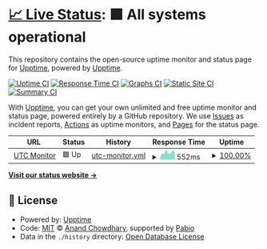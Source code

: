 # [📈 Live Status](https://upptime.github.io/upptime): <!--live status--> **🟩 All systems operational**

This repository contains the open-source uptime monitor and status page for [Upptime](https://upptime.js.org), powered by [Upptime](https://github.com/upptime/upptime).

[![Uptime CI](https://github.com/christopherusky/uptime/workflows/Uptime%20CI/badge.svg)](https://github.com/christopherusky/uptime/actions?query=workflow%3A%22Uptime+CI%22)
[![Response Time CI](https://github.com/christopherusky/uptime/workflows/Response%20Time%20CI/badge.svg)](https://github.com/christopherusky/uptime/actions?query=workflow%3A%22Response+Time+CI%22)
[![Graphs CI](https://github.com/christopherusky/uptime/workflows/Graphs%20CI/badge.svg)](https://github.com/christopherusky/uptime/actions?query=workflow%3A%22Graphs+CI%22)
[![Static Site CI](https://github.com/christopherusky/uptime/workflows/Static%20Site%20CI/badge.svg)](https://github.com/christopherusky/uptime/actions?query=workflow%3A%22Static+Site+CI%22)
[![Summary CI](https://github.com/christopherusky/uptime/workflows/Summary%20CI/badge.svg)](https://github.com/christopherusky/uptime/actions?query=workflow%3A%22Summary+CI%22)

With [Upptime](https://upptime.js.org), you can get your own unlimited and free uptime monitor and status page, powered entirely by a GitHub repository. We use [Issues](https://github.com/upptime/upptime/issues) as incident reports, [Actions](https://github.com/christopherusky/uptime/actions) as uptime monitors, and [Pages](https://upptime.github.io/upptime) for the status page.

<!--start: status pages-->
<!-- This summary is generated by Upptime (https://github.com/upptime/upptime) -->
<!-- Do not edit this manually, your changes will be overwritten -->
<!-- prettier-ignore -->
| URL | Status | History | Response Time | Uptime |
| --- | ------ | ------- | ------------- | ------ |
| <img alt="" src="https://icons.duckduckgo.com/ip3/utc.trlsoftware.com.ico" height="13"> [UTC Monitor](https://utc.trlsoftware.com) | 🟩 Up | [utc-monitor.yml](https://github.com/christopherusky/uptime/commits/HEAD/history/utc-monitor.yml) | <details><summary><img alt="Response time graph" src="./graphs/utc-monitor/response-time-week.png" height="20"> 552ms</summary><br><a href="https://christopherusky.github.io/uptime/history/utc-monitor"><img alt="Response time 564" src="https://img.shields.io/endpoint?url=https%3A%2F%2Fraw.githubusercontent.com%2Fchristopherusky%2Fuptime%2FHEAD%2Fapi%2Futc-monitor%2Fresponse-time.json"></a><br><a href="https://christopherusky.github.io/uptime/history/utc-monitor"><img alt="24-hour response time 537" src="https://img.shields.io/endpoint?url=https%3A%2F%2Fraw.githubusercontent.com%2Fchristopherusky%2Fuptime%2FHEAD%2Fapi%2Futc-monitor%2Fresponse-time-day.json"></a><br><a href="https://christopherusky.github.io/uptime/history/utc-monitor"><img alt="7-day response time 552" src="https://img.shields.io/endpoint?url=https%3A%2F%2Fraw.githubusercontent.com%2Fchristopherusky%2Fuptime%2FHEAD%2Fapi%2Futc-monitor%2Fresponse-time-week.json"></a><br><a href="https://christopherusky.github.io/uptime/history/utc-monitor"><img alt="30-day response time 560" src="https://img.shields.io/endpoint?url=https%3A%2F%2Fraw.githubusercontent.com%2Fchristopherusky%2Fuptime%2FHEAD%2Fapi%2Futc-monitor%2Fresponse-time-month.json"></a><br><a href="https://christopherusky.github.io/uptime/history/utc-monitor"><img alt="1-year response time 564" src="https://img.shields.io/endpoint?url=https%3A%2F%2Fraw.githubusercontent.com%2Fchristopherusky%2Fuptime%2FHEAD%2Fapi%2Futc-monitor%2Fresponse-time-year.json"></a></details> | <details><summary><a href="https://christopherusky.github.io/uptime/history/utc-monitor">100.00%</a></summary><a href="https://christopherusky.github.io/uptime/history/utc-monitor"><img alt="All-time uptime 100.00%" src="https://img.shields.io/endpoint?url=https%3A%2F%2Fraw.githubusercontent.com%2Fchristopherusky%2Fuptime%2FHEAD%2Fapi%2Futc-monitor%2Fuptime.json"></a><br><a href="https://christopherusky.github.io/uptime/history/utc-monitor"><img alt="24-hour uptime 100.00%" src="https://img.shields.io/endpoint?url=https%3A%2F%2Fraw.githubusercontent.com%2Fchristopherusky%2Fuptime%2FHEAD%2Fapi%2Futc-monitor%2Fuptime-day.json"></a><br><a href="https://christopherusky.github.io/uptime/history/utc-monitor"><img alt="7-day uptime 100.00%" src="https://img.shields.io/endpoint?url=https%3A%2F%2Fraw.githubusercontent.com%2Fchristopherusky%2Fuptime%2FHEAD%2Fapi%2Futc-monitor%2Fuptime-week.json"></a><br><a href="https://christopherusky.github.io/uptime/history/utc-monitor"><img alt="30-day uptime 100.00%" src="https://img.shields.io/endpoint?url=https%3A%2F%2Fraw.githubusercontent.com%2Fchristopherusky%2Fuptime%2FHEAD%2Fapi%2Futc-monitor%2Fuptime-month.json"></a><br><a href="https://christopherusky.github.io/uptime/history/utc-monitor"><img alt="1-year uptime 100.00%" src="https://img.shields.io/endpoint?url=https%3A%2F%2Fraw.githubusercontent.com%2Fchristopherusky%2Fuptime%2FHEAD%2Fapi%2Futc-monitor%2Fuptime-year.json"></a></details>

<!--end: status pages-->

[**Visit our status website →**](https://upptime.github.io/upptime)

## 📄 License

- Powered by: [Upptime](https://github.com/upptime/upptime)
- Code: [MIT](./LICENSE) © [Anand Chowdhary](https://anandchowdhary.com), supported by [Pabio](https://pabio.com)
- Data in the `./history` directory: [Open Database License](https://opendatacommons.org/licenses/odbl/1-0/)
